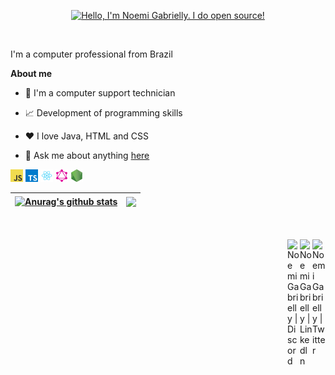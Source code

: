 <p align="center"><a href="https://NoemiGabis64.github.io"><img width="80%" alt="Hello, I'm Noemi Gabrielly. I do open source!" src="./assets/gh-readme-header.png" /></a></p>

<br />

I'm a computer professional from Brazil

**About me**

- 💼 I'm a computer support technician

- 📈 Development of programming skills

- ❤️ I love Java, HTML and CSS

- 💬 Ask me about anything [here](https://github.com/NoemiGabis64/NoemiGabis64/issues)

<code><img height="20" alt="javascript" src="https://raw.githubusercontent.com/github/explore/80688e429a7d4ef2fca1e82350fe8e3517d3494d/topics/javascript/javascript.png"></code>
<code><img height="20" alt="typescript" src="https://raw.githubusercontent.com/github/explore/80688e429a7d4ef2fca1e82350fe8e3517d3494d/topics/typescript/typescript.png"></code>
<code><img height="20" alt="react" src="https://raw.githubusercontent.com/github/explore/80688e429a7d4ef2fca1e82350fe8e3517d3494d/topics/react/react.png"></code>
<code><img height="20" alt="graphql" src="https://raw.githubusercontent.com/github/explore/5c058a388828bb5fde0bcafd4bc867b5bb3f26f3/topics/graphql/graphql.png"></code>
<code><img height="20" alt="nodejs" src="https://raw.githubusercontent.com/github/explore/80688e429a7d4ef2fca1e82350fe8e3517d3494d/topics/nodejs/nodejs.png"></code>    


| <a href="https://github.com/NoemiGabis64/github-readme-stats"><img align="center" src="https://github-readme-stats.vercel.app/api?username=anuraghazra&show_icons=true&include_all_commits=true&theme=buefy&hide_border=true" alt="Anurag's github stats" /></a> | <a href="https://github.com/anuraghazra/github-readme-stats"><img align="center" src="https://github-readme-stats.vercel.app/api/top-langs/?username=NoemiGabis64&layout=compact&theme=buefy&hide_border=true" /></a> |
| ------------- | ------------- |


<br />
<br />

<a href="https://twitter.com/noemi_gabis">
  <img align="right" alt="Noemi Gabrielly | Twitter" width="21px" src="https://raw.githubusercontent.com/NoemiGabis64/NoemiGabis64/master/assets/twitter.svg" />
</a>
<a href="https://www.linkedin.com/in/noemi-gabrielly-50381519a/">
  <img align="right" alt="Noemi Gabrielly | Linkedln" width="20px" src="https://raw.githubusercontent.com/NoemiGabis64/NoemiGabis64/master/assets/linkedln.svg" />
</a>
<a href="https://discord.com/shakur#1255">
  <img align="right" alt="Noemi Gabrielly | Discord" width="20px" src="https://raw.githubusercontent.com/NoemiGabis64/NoemiGabis64/master/assets/discord.svg" />
</a>
